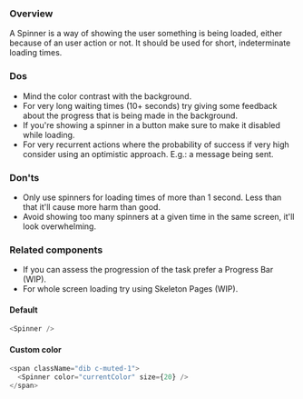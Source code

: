 ### Overview
A Spinner is a way of showing the user something is being loaded, either because of an user action or not. It should be used for short, indeterminate loading times.

### Dos
- Mind the color contrast with the background.
- For very long waiting times (10+ seconds) try giving some feedback about the progress that is being made in the background.
- If you're showing a spinner in a button make sure to make it disabled while loading.
- For very recurrent actions where the probability of success if very high consider using an optimistic approach. E.g.: a message being sent. 

### Don'ts
- Only use spinners for loading times of more than 1 second. Less than that it'll cause more harm than good.
- Avoid showing too many spinners at a given time in the same screen, it'll look overwhelming.

### Related components
- If you can assess the progression of the task prefer a Progress Bar (WIP).
- For whole screen loading try using Skeleton Pages (WIP).


#### Default

```js
<Spinner />
```

#### Custom color

```js
<span className="dib c-muted-1">
  <Spinner color="currentColor" size={20} />
</span>
```
